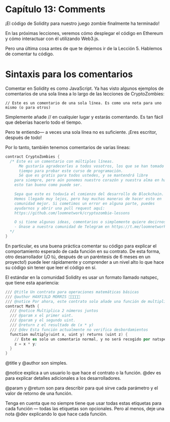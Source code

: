 
# Capítulo 13: Comments
¡El código de Solidity para nuestro juego zombie finalmente ha terminado!

En las próximas lecciones, veremos cómo desplegar el código en Ethereum y cómo interactuar con él utilizando Web3.js.

Pero una última cosa antes de que te dejemos ir de la Lección 5. Hablemos de comentar tu código.

# Sintaxis para los comentarios
Comentar en Solidity es como JavaScript. Ya has visto algunos ejemplos de comentarios de una sola línea a lo largo de las lecciones de CryptoZombies:

`// Este es un comentario de una sola línea. Es como una nota para uno mismo (o para otros)`

Simplemente añade // en cualquier lugar y estarás comentando. Es tan fácil que deberías hacerlo todo el tiempo.

Pero te entiendo— a veces una sola línea no es suficiente. ¡Eres escritor, después de todo!

Por lo tanto, también tenemos comentarios de varias líneas:

```s
contract CryptoZombies {
  /* Este es un comentario con múltiples líneas.
      Me gustaría agradecerles a todos vosotros, los que se han tomado su
      tiempo para probar este curso de programación.
      Sé que es gratis para todos ustedes, y se mantendrá libre
    para siempre, pero aún ponemos nuestro corazón y nuestra alma en hacer
    esto tan bueno como puede ser.

    Sepa que este es todavía el comienzo del desarrollo de Blockchain.
    Hemos llegado muy lejos, pero hay muchas maneras de hacer esto en
    comunidad mejor. Si cometimos un error en alguna parte, puedes
    ayudarnos y abrir una pull request aquí:
    https://github.com/loomnetwork/cryptozombie-lessons

    O si tiene algunas ideas, comentarios o simplemente quiere decirnos hola
    - Únase a nuestra comunidad de Telegram en https://t.me/loomnetworkdev
  */
}

```

En particular, es una buena práctica comentar su código para explicar el comportamiento esperado de cada función en su contrato. De esta forma, otro desarrollador (¡O tú, después de un paréntesis de 6 meses en un proyecto!) puede leer rápidamente y comprender a un nivel alto lo que hace su código sin tener que leer el código en sí.

El estándar en la comunidad Solidity es usar un formato llamado natspec, que tiene esta apariencia:


```s
/// @title Un contrato para operaciones matemáticas básicas
/// @author H4XF13LD MORRIS 💯💯😎💯💯
/// @notice Por ahora, este contrato solo añade una función de multiplicar
contract Math {
  /// @notice Multiplica 2 números juntos
  /// @param x el primer uint.
  /// @param y el segundo uint.
  /// @return z el resultado de (x * y)
  /// @dev Esta función actualmente no verifica desbordamientos
  function multiply(uint x, uint y) returns (uint z) {
    // Este es solo un comentario normal, y no será recogido por natspec
    z = x * y;
  }
}
```

@title y @author son simples.

@notice explica a un usuario lo que hace el contrato o la función. @dev es para explicar detalles adicionales a los desarrolladores.

@param y @return son para describir para qué sirve cada parámetro y el valor de retorno de una función.

Tenga en cuenta que no siempre tiene que usar todas estas etiquetas para cada función — todas las etiquetas son opcionales. Pero al menos, deje una nota @dev explicando lo que hace cada función.
